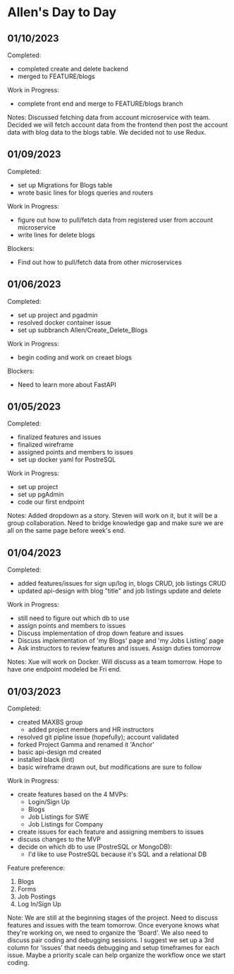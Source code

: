 # Allen's Day to Day

## 01/10/2023

Completed:
- completed create and delete backend
- merged to FEATURE/blogs

Work in Progress:
- complete front end and merge to FEATURE/blogs branch

Notes:
Discussed fetching data from account microservice with team. Decided we will fetch account data from the frontend then post the account data with blog data to the blogs table. We decided not to use Redux.

## 01/09/2023

Completed:
- set up Migrations for Blogs table
- wrote basic lines for blogs queries and routers

Work in Progress:
- figure out how to pull/fetch data from registered user from account microservice
- write lines for delete blogs

Blockers:
- Find out how to pull/fetch data from other microservices

## 01/06/2023

Completed:
- set up project and pgadmin
- resolved docker container issue
- set up subbranch Allen/Create_Delete_Blogs

Work in Progress:
- begin coding and work on creaet blogs

Blockers:
- Need to learn more about FastAPI

## 01/05/2023

Completed:
- finalized features and issues
- finalized wireframe
- assigned points and members to issues
- set up docker yaml for PostreSQL

Work in Progress:
- set up project
- set up pgAdmin
- code our first endpoint

Notes:
Added dropdown as a story. Steven will work on it, but it will be a group collaboration. Need to bridge knowledge gap and make sure we are all on the same page before week's end.

## 01/04/2023

Completed:
- added features/issues for sign up/log in, blogs CRUD, job listings CRUD
- updated api-design with blog "title" and job listings update and delete

Work in Progress:
- still need to figure out which db to use
- assign points and members to issues
- Discuss implementation of drop down feature and issues
- Discuss implementation of 'my Blogs' page and 'my Jobs Listing' page
- Ask instructors to review features and issues. Assign duties tomorrow

Notes:
Xue will work on Docker. Will discuss as a team tomorrow. Hope to have one endpoint modeled be Fri end.

## 01/03/2023

Completed:
- created MAXBS group
    - added project members and HR instructors
- resolved git pipline issue (hopefully); account validated
- forked Project Gamma and renamed it 'Anchor'
- basic api-design md created
- installed black (lint)
- basic wireframe drawn out, but modifications are sure to follow

Work in Progress:
- create features based on the 4 MVPs:
    - Login/Sign Up
    - Blogs
    - Job Listings for SWE
    - Job Listings for Company
- create issues for each feature and assigning members to issues
- discuss changes to the MVP
- decide on which db to use (PostreSQL or MongoDB):
    - I'd like to use PostreSQL because it's SQL and a relational DB

Feature preference:
1. Blogs
2. Forms
3. Job Postings
4. Log In/Sign Up

Note:
We are still at the beginning stages of the project. Need to discuss features and issues with the team tomorrow. Once everyone knows what they're working on, we need to organize the 'Board'. We also need to discuss pair coding and debugging sessions. I suggest we set up a 3rd column for 'issues' that needs debugging and setup timeframes for each issue. Maybe a priority scale can help organize the workflow once we start coding.
